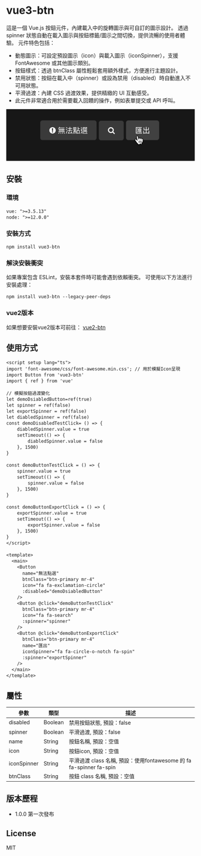 # vue3-btn

這是一個 Vue.js 按鈕元件，內建載入中的旋轉圖示與可自訂的圖示設計。
透過 spinner 狀態自動在載入圖示與按鈕標籤/圖示之間切換，提供流暢的使用者體驗。
元件特色包括：

* 動態圖示：可設定預設圖示（icon）與載入圖示（iconSpinner），支援 FontAwesome 或其他圖示類別。
* 按鈕樣式：透過 btnClass 屬性輕鬆套用額外樣式，方便進行主題設計。
* 禁用狀態：按鈕在載入中（spinner）或設為禁用（disabled）時自動進入不可用狀態。
* 平滑過渡：內建 CSS 過渡效果，提供精緻的 UI 互動感受。
* 此元件非常適合用於需要載入回饋的操作，例如表單提交或 API 呼叫。

![範例](https://github.com/traveltime1221/vue3-btn/raw/main/src/assets/image/example.gif)

## 安裝

### 環境
```
vue: ">=3.5.13"
node: ">=12.0.0"
```
### 安裝方式
```
npm install vue3-btn
```

### 解決安裝衝突
如果專案包含 ESLint，安裝本套件時可能會遇到依賴衝突。
可使用以下方法進行安裝處理：
```
npm install vue3-btn --legacy-peer-deps
```
### vue2版本
如果想要安裝vue2版本可前往：
[vue2-btn](https://www.npmjs.com/package/vue2-btn)

## 使用方式
```
<script setup lang="ts">
import 'font-awesome/css/font-awesome.min.css'; // 用於模擬Icon呈現
import Button from 'vue3-btn'
import { ref } from 'vue'

// 模擬按鈕過渡變化
let demoDsiabledButton=ref(true)
let spinner = ref(false)
let exportSpinner = ref(false)
let diabledSpinner = ref(false)
const demoDisabledTestClick= () => {
    diabledSpinner.value = true
    setTimeout(() => {
        diabledSpinner.value = false
    }, 1500)
}

const demoButtonTestClick = () => {
    spinner.value = true
    setTimeout(() => {
        spinner.value = false
    }, 1500)
}

const demoButtonExportClick = () => {
    exportSpinner.value = true
    setTimeout(() => {
        exportSpinner.value = false
    }, 1500)
}
</script>

<template>
  <main>
    <Button
      name="無法點選"
      btnClass="btn-primary mr-4"
      icon="fa fa-exclamation-circle"
      :disabled="demoDsiabledButton"
    />
    <Button @click="demoButtonTestClick"
      btnClass="btn-primary mr-4"
      icon="fa fa-search"
      :spinner="spinner"
    />
    <Button @click="demoButtonExportClick"
      btnClass="btn-primary mr-4"
      name="匯出"
      iconSpinner="fa fa-circle-o-notch fa-spin"
      :spinner="exportSpinner"
    />
  </main>
</template>
```

## 屬性
|  參數 | 類型 | 描述 | 
| -------- | -------- | -------- | 
| disabled    | Boolean     |  禁用按鈕狀態, 預設：false   | 
| spinner    | Boolean     | 平滑過渡, 預設：false    |
| name    | String     | 按鈕名稱, 預設：空值  | 
| icon    | String     | 按鈕icon, 預設：空值 | 
| iconSpinner    | String     | 平滑過渡 class 名稱, 預設：使用fontawesome 的 fa fa-spinner fa-spin | 
| btnClass    | String     | 按鈕 class 名稱, 預設：空值|

## 版本歷程

* 1.0.0 第一次發布

## License
MIT
